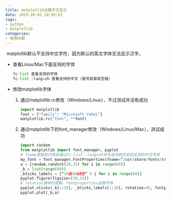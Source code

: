 ```yaml
---
title: matplotlib设置中文显示
date: 2019-10-01 10:59:53
tags:
- python
- matplotlib
categories:
- 使用问题
---
```


​    matplotlib默认不支持中文字符，因为默认的英文字体无法显示汉字。

* 查看Linux/Mac下面支持的字体

  ```python
  fc-list 查看支持的字体
  fc-list :lang=zh 查看支持的中文（冒号前面有空格）
  ```
  <!-- more -->

* 修改matplotlib字体

  1. 通过matplotlib.rc修改（Windows/Linux），不过测试并没有成功

     ```python
     import matplotlib
     font = {"family": "Microsoft Yahei"}
     matplotlib.rc("font", **font)
     ```


  2. 通过matplotlib下的font_manager修改（Windows/Linux/Mac），测试成功

     ```python
     import random
     from matplotlib import font_manager, pyplot
     # fname里面的内容是通过fc-list :lang=zh命令查询到的系统支持的中文字体
     my_font = font_manager.FontProperties(fname=”/usr/share/fonts/truetype/arphic/uming.ttc”)
     a = [random.randint(20,35) for i in range(60)]
     _b = list(range(60))
     _bticks_labels = [“10点%02d分” % i for i in range(60)]
     pyplot.figure(figsize=(30,15))
     # rotation旋转的度数，fontproperties设置字体
     pyplot.xticks(_b[::10], _bticks_labels[::10], rotation=45, fontproperties=my_font)
     pyplot.plot(_b,a)
     ```

